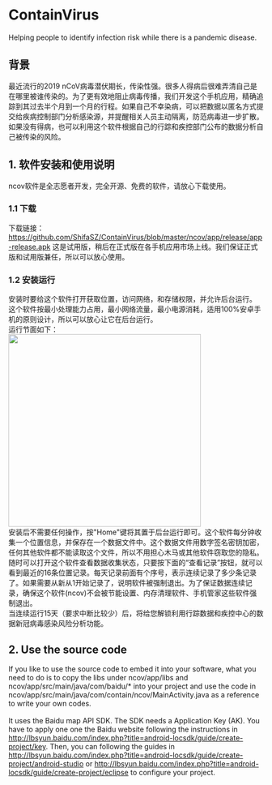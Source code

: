 # ContainVirus
Helping people to identify infection risk while there is a pandemic disease.

## 背景
最近流行的2019 nCoV病毒潜伏期长，传染性强。很多人得病后很难弄清自己是在哪里被谁传染的。为了更有效地阻止病毒传播，我们开发这个手机应用，精确追踪到其过去半个月到一个月的行程。如果自己不幸染病，可以把数据以匿名方式提交给疾病控制部门分析感染源，并提醒相关人员主动隔离，防范病毒进一步扩散。如果没有得病，也可以利用这个软件根据自己的行踪和疾控部门公布的数据分析自己被传染的风险。

## 1. 软件安装和使用说明
ncov软件是全志愿者开发，完全开源、免费的软件，请放心下载使用。
### 1.1 下载
下载链接：https://github.com/ShifaSZ/ContainVirus/blob/master/ncov/app/release/app-release.apk
这是试用版，稍后在正式版在各手机应用市场上线。我们保证正式版和试用版兼任，所以可以放心使用。

### 1.2 安装运行
安装时要给这个软件打开获取位置，访问网络，和存储权限，并允许后台运行。<br/>
这个软件按最小处理能力占用，最小网络流量，最小电源消耗，适用100%安卓手机的原则设计，所以可以放心让它在后台运行。<br/>
运行节面如下：<br/>
<img src="https://user-images.githubusercontent.com/33550059/73868681-e6fc5b80-4816-11ea-8d7e-310ee2471d4e.png" width="380">
<br/>安装后不需要任何操作，按"Home"键将其置于后台运行即可。这个软件每分钟收集一个位置信息，并保存在一个数据文件中。这个数据文件用数字签名密钥加密，任何其他软件都不能读取这个文件，所以不用担心木马或其他软件窃取您的隐私。<br/>
随时可以打开这个软件查看数据收集状态，只要按下面的“查看记录”按钮，就可以看到最近的16条位置记录。每天记录前面有个序号，表示连续记录了多少条记录了。如果需要从新从1开始记录了，说明软件被强制退出。为了保证数据连续记录，确保这个软件(ncov)不会被节能设置、内存清理软件、手机管家这些软件强制退出。<br/>
当连续运行15天（要求中断比较少）后，将给您解锁利用行踪数据和疾控中心的数据新冠病毒感染风险分析功能。<br/>

## 2. Use the source code
If you like to use the source code to embed it into your software, what you need to do is to copy the libs under ncov/app/libs and ncov/app/src/main/java/com/baidu/* into your project and use the code in ncov/app/src/main/java/com/contain/ncov/MainActivity.java as a reference to write your own codes. <br/><br/>
It uses the Baidu map API SDK. The SDK needs a Application Key (AK). You have to apply one one the Baidu website following the instructions in http://lbsyun.baidu.com/index.php?title=android-locsdk/guide/create-project/key. Then, you can following the guides in http://lbsyun.baidu.com/index.php?title=android-locsdk/guide/create-project/android-studio or http://lbsyun.baidu.com/index.php?title=android-locsdk/guide/create-project/eclipse to configure your project.
